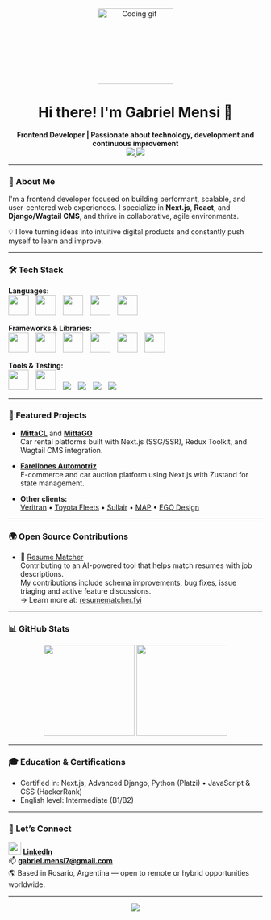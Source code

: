<div align="center">
  <img src="https://media.giphy.com/media/M9gbBd9nbDrOTu1Mqx/giphy.gif" height="150" alt="Coding gif" />
</div>

<h1 align="center">Hi there! I'm Gabriel Mensi 👋</h1>

<div align="center">
  <strong>Frontend Developer | Passionate about technology, development and continuous improvement</strong>  
</div>

<div align="center">
  <a href="https://www.linkedin.com/in/gabriel-mensi/" target="_blank">
    <img src="https://img.shields.io/badge/LinkedIn-blue?style=flat&logo=linkedin" />
  </a>
  <a href="mailto:gabriel.mensi7@gmail.com">
    <img src="https://img.shields.io/badge/Email-red?style=flat&logo=gmail&logoColor=white" />
  </a>
</div>

---

### 🚀 About Me

I'm a frontend developer focused on building performant, scalable, and user-centered web experiences. I specialize in **Next.js**, **React**, and **Django/Wagtail CMS**, and thrive in collaborative, agile environments.

💡 I love turning ideas into intuitive digital products and constantly push myself to learn and improve.

---

### 🛠 Tech Stack

**Languages:**  
<img src="https://cdn.jsdelivr.net/gh/devicons/devicon/icons/typescript/typescript-original.svg" height="40" style="margin-right:10px;" />
<img src="https://cdn.jsdelivr.net/gh/devicons/devicon/icons/javascript/javascript-original.svg" height="40" style="margin-right:10px;" /> 
<img src="https://cdn.jsdelivr.net/gh/devicons/devicon/icons/python/python-original.svg" height="40" style="margin-right:10px;" />
<img src="https://cdn.jsdelivr.net/gh/devicons/devicon/icons/html5/html5-original.svg" height="40" style="margin-right:10px;" /> 
<img src="https://cdn.jsdelivr.net/gh/devicons/devicon/icons/css3/css3-original.svg" height="40" style="margin-right:10px;" /> 

**Frameworks & Libraries:**  
<img src="https://cdn.jsdelivr.net/gh/devicons/devicon/icons/nextjs/nextjs-original.svg" height="40" style="margin-right:10px;" />
<img src="https://cdn.jsdelivr.net/gh/devicons/devicon/icons/react/react-original.svg" height="40" style="margin-right:10px;" />
<img src="https://cdn.jsdelivr.net/gh/devicons/devicon/icons/redux/redux-original.svg" height="40" style="margin-right:10px;" />
<img src="https://cdn.jsdelivr.net/gh/devicons/devicon/icons/django/django-plain.svg" height="40" style="margin-right:10px;" />
<img src="https://cdn.jsdelivr.net/gh/devicons/devicon/icons/sass/sass-original.svg" height="40" style="margin-right:10px;" />
<img src="https://cdn.jsdelivr.net/gh/devicons/devicon/icons/npm/npm-original-wordmark.svg" height="40" style="margin-right:10px;" />

**Tools & Testing:**  
<img src="https://cdn.jsdelivr.net/gh/devicons/devicon/icons/git/git-original.svg" height="40" style="margin-right:10px;" />
<img src="https://cdn.jsdelivr.net/gh/devicons/devicon/icons/github/github-original.svg" height="40" style="margin-right:10px;" />
<img src="https://img.shields.io/badge/Storybook-FF4785?style=flat&logo=storybook&logoColor=white" style="margin-right:10px;" />
<img src="https://img.shields.io/badge/Zustand-000000?style=flat&logo=Zustand&logoColor=white" style="margin-right:10px;" />
<img src="https://img.shields.io/badge/Jest-C21325?style=flat&logo=jest&logoColor=white" style="margin-right:10px;" />
<img src="https://img.shields.io/badge/Playwright-2EAD33?style=flat&logo=playwright&logoColor=white" style="margin-right:10px;" />

---

### 🧩 Featured Projects

- **[MittaCL](https://mitta.cl/)** and **[MittaGO](https://mittago.cl/)**  
  Car rental platforms built with Next.js (SSG/SSR), Redux Toolkit, and Wagtail CMS integration.

- **[Farellones Automotriz](https://farellonesautomotriz.cl/)**  
  E-commerce and car auction platform using Next.js with Zustand for state management.

- **Other clients:**  
  [Veritran](https://www.veritran.com/) • [Toyota Fleets](https://toyotaflotas.cl/) • [Sullair](https://www.sullairargentina.com) • [MAP](https://www.maplatam.com) • [EGO Design](https://egodesign.io)

---

### 🌍 Open Source Contributions

- 🧠 [Resume Matcher](https://github.com/srbhr/Resume-Matcher)  
  Contributing to an AI-powered tool that helps match resumes with job descriptions.  
  My contributions include schema improvements, bug fixes, issue triaging and active feature discussions.  
  → Learn more at: [resumematcher.fyi](https://resumematcher.fyi/about)

---

### 📊 GitHub Stats

<div align="center">
  <img src="https://github-readme-stats.vercel.app/api?username=GabrielMensi&show_icons=true&theme=radical" height="180" />
  <img src="https://streak-stats.demolab.com?user=GabrielMensi&theme=dark&hide_border=false&border_radius=5" height="180" />
</div>

---

### 🎓 Education & Certifications

- Certified in: Next.js, Advanced Django, Python (Platzi) • JavaScript & CSS (HackerRank)
- English level: Intermediate (B1/B2)

---

### 🤝 Let’s Connect
<img src="https://icon.icepanel.io/Technology/svg/LinkedIn.svg" height="25" /> **[LinkedIn](https://www.linkedin.com/in/gabriel-mensi/)** <br>
📫 **gabriel.mensi7@gmail.com**  
🌎 Based in Rosario, Argentina — open to remote or hybrid opportunities worldwide.

---

<div align="center">
  <img src="https://visitor-badge.laobi.icu/badge?page_id=GabrielMensi.GabrielMensi&" />
</div>
